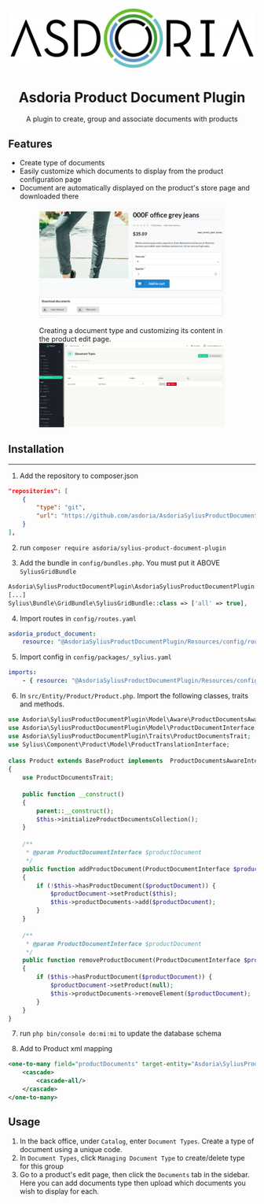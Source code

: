 <p align="center">
</p>

![Example of a product's documents customization](doc/asdoria.jpg)

<h1 align="center">Asdoria Product Document Plugin</h1>

<p align="center">A plugin to create, group and associate documents with products</p>

## Features

+ Create type of documents 
+ Easily customize which documents to display from the product configuration page
+ Document are automatically displayed on the product's store page and downloaded there

<div style="max-width: 75%; height: auto; margin: auto">

![Example of a product's documents customization](doc/front.png)

</div>


<div style="max-width: 75%; height: auto; margin: auto">

Creating a document type and customizing its content in the product edit page.
![Example of a product's documents customization](doc/document.gif)

</div>

## Installation

---
1. Add the repository to composer.json

```JSON
"repositories": [
    {
        "type": "git",
        "url": "https://github.com/asdoria/AsdoriaSyliusProductDocumentPlugin.git"
    }
],
```
2. run `composer require asdoria/sylius-product-document-plugin`


3. Add the bundle in `config/bundles.php`. You must put it ABOVE `SyliusGridBundle`

```PHP
Asdoria\SyliusProductDocumentPlugin\AsdoriaSyliusProductDocumentPlugin::class => ['all' => true],
[...]
Sylius\Bundle\GridBundle\SyliusGridBundle::class => ['all' => true],
```

4. Import routes in `config/routes.yaml`

```yaml
asdoria_product_document:
    resource: "@AsdoriaSyliusProductDocumentPlugin/Resources/config/routing.yaml"
```

5. Import config in `config/packages/_sylius.yaml`
```yaml
imports:
    - { resource: "@AsdoriaSyliusProductDocumentPlugin/Resources/config/app/config.yaml"}
```
6. In `src/Entity/Product/Product.php`. Import the following classes, traits and methods.

```PHP
use Asdoria\SyliusProductDocumentPlugin\Model\Aware\ProductDocumentsAwareInterface;
use Asdoria\SyliusProductDocumentPlugin\Model\ProductDocumentInterface;
use Asdoria\SyliusProductDocumentPlugin\Traits\ProductDocumentsTrait;
use Sylius\Component\Product\Model\ProductTranslationInterface;

class Product extends BaseProduct implements  ProductDocumentsAwareInterface
{
    use ProductDocumentsTrait;

    public function __construct()
    {
        parent::__construct();
        $this->initializeProductDocumentsCollection();
    }
    
    /**
     * @param ProductDocumentInterface $productDocument
     */
    public function addProductDocument(ProductDocumentInterface $productDocument): void
    {
        if (!$this->hasProductDocument($productDocument)) {
            $productDocument->setProduct($this);
            $this->productDocuments->add($productDocument);
        }
    }

    /**
     * @param ProductDocumentInterface $productDocument
     */
    public function removeProductDocument(ProductDocumentInterface $productDocument): void
    {
        if ($this->hasProductDocument($productDocument)) {
            $productDocument->setProduct(null);
            $this->productDocuments->removeElement($productDocument);
        }
    }    
}
```
7. run `php bin/console do:mi:mi` to update the database schema

8. Add to Product xml mapping
```XML
<one-to-many field="productDocuments" target-entity="Asdoria\SyliusProductDocumentPlugin\Model\ProductDocumentInterface" mapped-by="product" orphan-removal="true">
    <cascade>
        <cascade-all/>
    </cascade>
</one-to-many>
```

## Usage

1. In the back office, under `Catalog`, enter `Document Types`. Create a type of document using a unique code.
2. In `Document Types`, click `Managing Document Type` to create/delete type for this group
3. Go to a product's edit page, then click the `Documents` tab in the sidebar. Here you can add documents type then upload which documents you wish to display for each.




